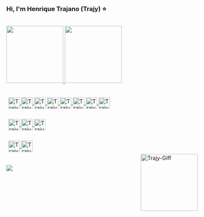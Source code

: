 ### Hi, I'm Henrique Trajano (Trajy) ⭐
<!--
**Trajy/Trajy** is a ✨ _special_ ✨ repository because its `README.md` (this file) appears on your GitHub profile.
-->
##
<div>
 <a href="https://github.com/Trajy">
 <img height="150em" src="https://github-readme-stats.vercel.app/api?username=Trajy&show_icons=true&theme=react&include_all_commits=true&count_private=true"/>
 <img height="150em" src="https://github-readme-stats.vercel.app/api/top-langs/?username=Trajy&layout=compact&langs_count=7&theme=react"/>
</div>
  
##
  
<div style="display: inline_block; padding: 5px">
  <img align="center" alt="Trajy-Java" height="30" src="https://cdn.jsdelivr.net/gh/devicons/devicon/icons/java/java-plain-wordmark.svg">
  <img align="center" alt="Trajy-Kotlin" height="30" src="https://cdn.jsdelivr.net/gh/devicons/devicon/icons/kotlin/kotlin-original.svg">
  <img align="center" alt="Trajy-Phyton" height="30" src="https://cdn.jsdelivr.net/gh/devicons/devicon/icons/python/python-original.svg">
  <img align="center" alt="Trajy-C++" height="30" src="https://cdn.jsdelivr.net/gh/devicons/devicon/icons/cplusplus/cplusplus-original.svg">
  <img align="center" alt="Trajy-Typescript" height="30" src="https://cdn.jsdelivr.net/gh/devicons/devicon/icons/typescript/typescript-original.svg" />
  <img align="center" alt="Trajy-Javascript" height="30" src="https://cdn.jsdelivr.net/gh/devicons/devicon/icons/javascript/javascript-original.svg" />
  <img align="center" alt="Trajy-HTML" height="30" src="https://cdn.jsdelivr.net/gh/devicons/devicon/icons/html5/html5-original.svg">
  <img align="center" alt="Trajy-CSS" height="30" src="https://cdn.jsdelivr.net/gh/devicons/devicon/icons/css3/css3-original.svg" />
</div>
<div style="display: inline_block; padding: 5px">
  <br>
  <img align="center" alt="Trajy-Angular" height="30" src="https://cdn.jsdelivr.net/gh/devicons/devicon/icons/angularjs/angularjs-plain.svg" />
  <img align="center" alt="Trajy-Spring" height="30" src="https://cdn.jsdelivr.net/gh/devicons/devicon/icons/spring/spring-original.svg">
  <img align="center" alt="Trajy-Django" height="30" src="https://cdn.jsdelivr.net/gh/devicons/devicon/icons/django/django-plain.svg" />
</div>
<div style="display: inline_block; padding: 5px">
  <br>
  <img align="center" alt="Trajy-Android" height="30" src="https://cdn.jsdelivr.net/gh/devicons/devicon/icons/android/android-original.svg">
  <img align="center" alt="Trajy-Arduino" height="30" src="https://cdn.jsdelivr.net/gh/devicons/devicon/icons/arduino/arduino-original.svg">
 </div>
 
 <div style="display: inline_block">
   <img align="right" alt="Trajy-Giff" height="150" width="150" src="https://1.bp.blogspot.com/--SpiFL8s8LI/XNHTUSpFQ0I/AAAAAAAAS80/E7VOY9KRLiAALhHw20izR7kBj-YMNYMIQCLcBGAs/s1600/tenor.gif">
 </div>
  
  
 ##
  
<div> 
  <a href="https://www.linkedin.com/in/henrique-trajano-135263149/" target="_blank"><img src="https://img.shields.io/badge/LinkedIn-0077B5?style=for-the-badge&logo=linkedin&logoColor=white" target="_blank"></a>
 
</div>
